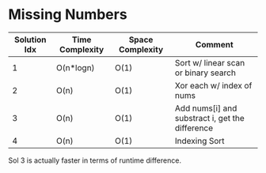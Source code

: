 # Missing Numbers

| Solution Idx | Time Complexity | Space Complexity | Comment                                         |
| ------------ | --------------- | ---------------- | ----------------------------------------------- |
| 1            | O(n\*logn)      | O(1)             | Sort w/ linear scan or binary search            |
| 2            | O(n)            | O(1)             | Xor each w/ index of nums                       |
| 3            | O(n)            | O(1)             | Add nums[i] and substract i, get the difference |
| 4            | O(n)            | O(1)             | Indexing Sort                                   |

Sol 3 is actually faster in terms of runtime difference.
